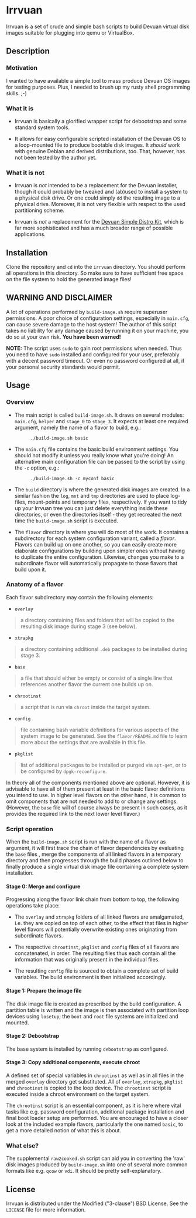 # Irrvuan

Irrvuan is a set of crude and simple bash scripts to build Devuan
virtual disk images suitable for plugging into qemu or VirtualBox.


## Description

### Motivation

I wanted to have available a simple tool to mass produce Devuan
OS images for testing purposes. Plus, I needed to brush up my
rusty shell programming skills. ;-)

### What it is

* Irrvuan is basically a glorified wrapper script for debootstrap
  and some standard system tools.

* It allows for easy configurable scripted installation of the
  Devuan OS to a loop-mounted file to produce bootable disk images.
  It *should* work with genuine Debian and derived distributions,
  too. That, however, has not been tested by the author yet.

### What it is not

* Irrvuan is *not* intended to be a replacement for the Devuan
  installer, though it could probably be tweaked and (ab)used to
  install a system to a physical disk drive. Or one could simply
  `dd` the resulting image to a physical drive. Moreover, it is
  not very flexible with respect to the used partitioning scheme.

* Irrvuan is *not* a replacement for the
  [Devuan Simple Distro Kit](https://devuan.org/os/distro-kit),
  which is far more sophisticated and has a much broader range
  of possible applications.


## Installation

Clone the repository and `cd` into the `irrvuan` directory. You
should perform all operations in this directory. So make sure to
have sufficient free space on the file system to hold the
generated image files!


## WARNING AND DISCLAIMER

A lot of operations performed by `build-image.sh` require
superuser permissions. A poor choice of configuration settings,
especially in `main.cfg`, can cause severe damage to the host
system! The author of this script takes no liability for any
damage caused by running it on your machine, you do so at your
own risk. **You have been warned!**

**NOTE:** The script uses `sudo` to gain root permissions when
needed. Thus you need to have `sudo` installed and configured
for your user, preferably with a decent password timeout. Or even
no password configured at all, if your personal security standards
would permit.


## Usage

### Overview

* The main script is called `build-image.sh`. It draws on several
  modules: `main.cfg`, `helper` and `stage_0` to `stage_3`. It
  expects at least one required argument, namely the name of a
  flavor to build, e.g.:

            ./build-image.sh basic

* The `main.cfg` file contains the basic build environment settings.
  You should not modify it unless you really know what you're doing!
  An alternative main configuration file can be passed to the script
  by using the `-c` option, e.g.:

            ./build-image.sh -c myconf basic

* The `build` directory is where the generated disk images are
  created. In a similar fashion the `log`, `mnt` and `tmp`
  directories are used to place log-files, mount-points and
  temporary files, respectively. If you want to tidy up your Irrvuan
  tree you can just delete everything inside these directories, or
  even the directories itself - they get recreated the next time
  the `build-image.sh` script is executed.

* The `flavor` directory is where you will do most of the work.
  It contains a subdirectory for each system configuration variant,
  called a *flavor*. Flavors can build up on one another, so you
  can easily create more elaborate configurations by building upon
  simpler ones without having to duplicate the entire configuration.
  Likewise, changes you make to a subordinate flavor will
  automatically propagate to those flavors that build upon it.

### Anatomy of a flavor

Each flavor subdirectory may contain the following elements:

* `overlay`
> a directory containing files and folders that will be copied
> to the resulting disk image during stage 3 (see below).

* `xtrapkg`
> a directory containing additional `.deb` packages to be
> installed during stage 3.

* `base`
> a file that should either be empty or consist of a single line
> that references another flavor the current one builds up on.

* `chrootinst`
> a script that is run via `chroot` inside the target system.

* `config`
> file containing bash variable definitions for various aspects
> of the system image to be generated. See the `flavor/README.md`
> file to learn more about the settings that are available in
> this file.

* `pkglist`
> list of additional packages to be installed or purged via
> `apt-get`, or to be configured by `dpgk-reconfigure`.

In theory all of the components mentioned above are optional.
However, it is advisable to have all of them present at least in
the basic flavor definitions you intend to use. In higher level
flavors on the other hand, it is common to omit components that
are not needed to add to or change any settings. (However, the
`base` file will of course always be present in such cases, as
it provides the required link to the next lower level flavor.)

### Script operation

When the `build-image.sh` script is run with the name of a flavor
as argument, it will first trace the chain of flavor dependencies
by evaluating the `base` files , merge the components of all linked
flavors in a temporary directory and then progresses through the
build phases outlined below to finally produce a single virtual
disk image file containing a complete system installation.

#### Stage 0: Merge and configure

Progressing along the flavor link chain from bottom to top, the
following operations take place:

* The `overlay` and `xtrapkg` folders of all linked flavors are
  amalgamated, i.e. they are copied on top of each other, to the
  effect that files in higher level flavors will potentially
  overwrite existing ones originating from subordinate flavors.

* The respective `chrootinst`, `pkglist` and `config` files of all
  flavors are concatenated, in order. The resulting files thus
  each contain all the information that was originally present in
  the individual files.

* The resulting `config` file is sourced to obtain a complete set
  of build variables. The build environment is then initialized
  accordingly.

#### Stage 1: Prepare the image file

The disk image file is created as prescribed by the build
configuration. A partition table is written and the image is then
associated with partition loop devices using `losetup`; the `boot`
and `root` file systems are initialized and mounted.

#### Stage 2: Debootstrap

The base system is installed by running `debootstrap` as configured.

#### Stage 3: Copy additional components, execute chroot

A defined set of special variables in `chrootinst` as well as in
all files in the merged `overlay` directory get substituted. All
of `overlay`, `xtrapkg`, `pkglist` and `chrootinst` is copied to
the loop device. The `chrootinst` script is executed inside a
chroot environment on the target system.

The `chrootinst` script is an essential component, as it is here
where vital tasks like e.g. password configuration, additional
package installation and final boot loader setup are performed.
You are encouraged to have a closer look at the included example
flavors, particularly the one named `basic`, to get a more detailed
notion of what this is about.


### What else?

The supplemental `raw2cooked.sh` script can aid you in converting
the 'raw' disk images produced by `build-image.sh` into one of several
more common formats like e.g. `qcow` or `vdi`. It should be pretty
self-explanatory.


## License

Irrvuan is distributed under the Modified ("3-clause") BSD License.
See the `LICENSE` file for more information.
